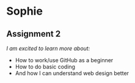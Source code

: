 # Sophie
## Assignment 2
*I am excited to learn more about:*
- How to work/use GitHub as a beginner
- How to do basic coding
- And how I can understand web design better

